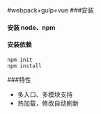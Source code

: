 #webpack+gulp+vue
###安装
#### 安装 node、npm
#### 安装依赖

    npm init
    npm install


###特性
- 多入口、多模块支持
- 热加载，修改自动刷新

